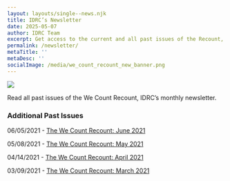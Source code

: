 ```yaml
---
layout: layouts/single--news.njk
title: IDRC’s Newsletter
date: 2025-05-07
author: IDRC Team
excerpt: Get access to the current and all past issues of the Recount,  IDRC’s monthly newsletter. Each issue is filled with IDRC news, the latest in AI and accessibility and other news from the field of inclusion.
permalink: /newsletter/
metaTitle: ''
metaDesc: ''
socialImage: /media/we_count_recount_new_banner.png
---
```

![](/media/we_count_recount_new_banner.png)

Read all past issues of the We Count Recount, IDRC’s monthly newsletter.

<style type="text/css">
<!--
.display\_archive {font-family: arial,verdana; font-size: 18px;}
.campaign {line-height: 125%; margin: 5px;}
//-->
</style>

<script language="javascript" src="//ocadu.us6.list-manage.com/generate-js/?u=df09b45913649b12f2a2aef66&fid=22913&show=1000" type="text/javascript"></script>

### Additional Past Issues

06/05/2021 - [The We Count Recount: June 2021](https://wecount.inclusivedesign.ca/uploads/the-we-count-recount_-june-2021_accessible.docx)

05/08/2021 - [The We Count Recount: May 2021](https://wecount.inclusivedesign.ca/uploads/the-we-count-recount_-may-2021_accessible.docx)

04/14/2021 - [The We Count Recount: April 2021](https://wecount.inclusivedesign.ca/uploads/the-we-count-recount_-april-2021_accessible.docx)

03/09/2021 - [The We Count Recount: March 2021](https://wecount.inclusivedesign.ca/uploads/the-we-count-recount_-march-2021_accessible.docx)
